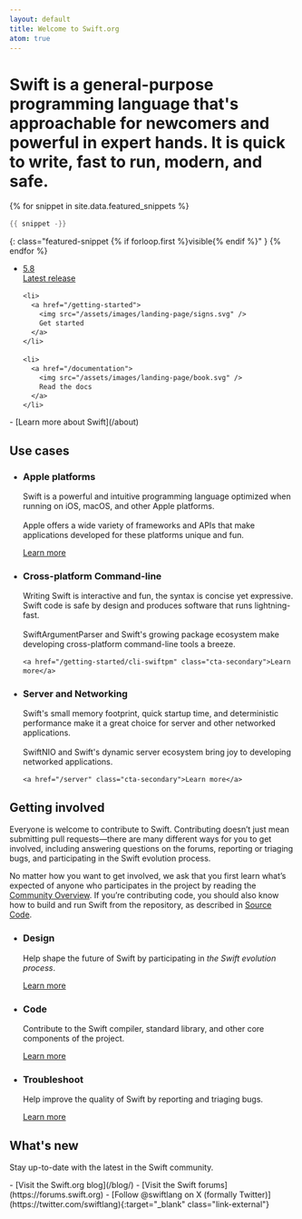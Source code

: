 ```yaml
---
layout: default
title: Welcome to Swift.org
atom: true
---
```


<h1 class="preamble">Swift is a <strong>general-purpose</strong> programming language that's <strong>approachable</strong> for newcomers and <strong>powerful</strong> in expert hands. It is <strong>quick</strong> to write, <strong>fast</strong> to run, <strong>modern</strong>, and <strong>safe</strong>.</h1>

{% for snippet in site.data.featured_snippets %}
```swift
{{ snippet -}}
```
{: class="featured-snippet {% if forloop.first %}visible{% endif %}" }
{% endfor %}

<div class="link-grid" markdown="1">
  <ul>
    <li>
      <a href="/blog/swift-5.8-released">
        <div class="flex-container">
          <div class="latest-release-container">
          <span>
            5.8
          </span>
          </div>
          Latest release
        </div>
      </a>
    </li>

    <li>
      <a href="/getting-started">
        <img src="/assets/images/landing-page/signs.svg" />
        Get started
      </a>
    </li>

    <li>
      <a href="/documentation">
        <img src="/assets/images/landing-page/book.svg" />
        Read the docs
      </a>
    </li>
  </ul>
</div>

<div class="links links-list-nostyle" markdown="1">
  - [Learn more about Swift](/about)
</div>

## Use cases

<ul class="use-cases">
  <li>
    <h3>Apple platforms</h3>
    <p>
      Swift is a powerful and intuitive programming language optimized when running on iOS, macOS, and other Apple platforms.
      <br><br>
      Apple offers a wide variety of frameworks and APIs that make applications developed for these platforms unique and fun.
    </p>
    <a href="https://developer.apple.com/swift/resources/" class="cta-secondary">Learn more</a>
  </li>
  <li>
    <h3>Cross-platform Command-line</h3>
    <p>
      Writing Swift is interactive and fun, the syntax is concise yet expressive.
      Swift code is safe by design and produces software that runs lightning-fast.
      <br><br>
      SwiftArgumentParser and Swift's growing package ecosystem make developing cross-platform command-line tools a breeze.
    </p>

    <a href="/getting-started/cli-swiftpm" class="cta-secondary">Learn more</a>
  </li>
  <li>
    <h3>Server and Networking</h3>
    <p>
      Swift's small memory footprint, quick startup time, and deterministic performance make it a great choice for server and other networked applications.
      <br><br>
      SwiftNIO and Swift's dynamic server ecosystem bring joy to developing networked applications.
    </p>

    <a href="/server" class="cta-secondary">Learn more</a>
  </li>
</ul>

## Getting involved

Everyone is welcome to contribute to Swift. Contributing doesn’t just mean submitting pull requests—there are many different ways for you to get involved, including answering questions on the forums, reporting or triaging bugs, and participating in the Swift evolution process.

No matter how you want to get involved, we ask that you first learn what’s expected of anyone who participates in the project by reading the [Community Overview](/community/). If you’re contributing code, you should also know how to build and run Swift from the repository, as described in [Source Code](/source-code/).

<ul class="getting-involved">
  <li>
    <h3>Design</h3>
    <p>
      Help shape the future of Swift by participating in <em>the Swift evolution process</em>.
    </p>
    <a href="/contributing/#swift-evolution" class="cta-secondary">Learn more</a>
  </li>
  <li>
    <h3>Code</h3>
    <p>
      Contribute to the Swift compiler, standard library, and other core components of the project.
    </p>
    <a href="/contributing/#contributing-code" class="cta-secondary">Learn more</a>
  </li>
  <li>
    <h3>Troubleshoot</h3>
    <p>
      Help improve the quality of Swift by reporting and triaging bugs.
    </p>
    <a href="/contributing/#triaging-bugs" class="cta-secondary">Learn more</a>
  </li>
</ul>

## What's new

Stay up-to-date with the latest in the Swift community.

<div class="links links-list-nostyle" markdown="1">
  - [Visit the Swift.org blog](/blog/)
  - [Visit the Swift forums](https://forums.swift.org)
  - [Follow @swiftlang on X (formally Twitter)](https://twitter.com/swiftlang){:target="_blank" class="link-external"}
</div>

<script>
  var featuredSnippets = document.querySelectorAll('.featured-snippet');
  var visibleSnippet = document.querySelector('.featured-snippet.visible');
  var randomIndex = Math.floor(Math.random() * featuredSnippets.length);

  visibleSnippet?.classList.remove('visible');
  featuredSnippets[randomIndex]?.classList.add('visible');
</script>
